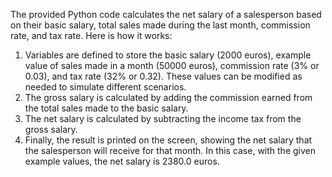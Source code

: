  The provided Python code calculates the net salary of a salesperson based on their basic salary, total sales made during the last month, commission rate, and tax rate. Here is how it works:

   1. Variables are defined to store the basic salary (2000 euros), example value of sales made in a month (50000 euros), commission rate (3% or 0.03), and tax rate (32% or 0.32). These values can be modified as needed to simulate different scenarios.
   2. The gross salary is calculated by adding the commission earned from the total sales made to the basic salary.
   3. The net salary is calculated by subtracting the income tax from the gross salary.
   4. Finally, the result is printed on the screen, showing the net salary that the salesperson will receive for that month. In this case, with the given example values, the net salary is 2380.0 euros.